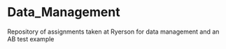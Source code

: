 # Data_Management

Repository of assignments taken at Ryerson for data management and an AB test example
